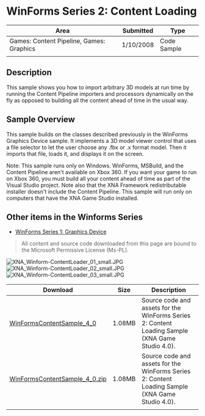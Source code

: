 # WinForms Series 2: Content Loading

|Area|Submitted|Type|
|-|-|-|
Games: Content Pipeline, Games: Graphics|1/10/2008|Code Sample
||||

## Description

This sample shows you how to import arbitrary 3D models at run time by running the Content Pipeline importers and processors dynamically on the fly as opposed to building all the content ahead of time in the usual way.

## Sample Overview

This sample builds on the classes described previously in the WinForms Graphics Device sample. It implements a 3D model viewer control that uses a file selector to let the user choose any .fbx or .x format model. Then it imports that file, loads it, and displays it on the screen.

Note: This sample runs only on Windows. WinForms, MSBuild, and the Content Pipeline aren't available on Xbox 360. If you want your game to run on Xbox 360, you must build all your content ahead of time as part of the Visual Studio project. Note also that the XNA Framework redistributable installer doesn't include the Content Pipeline. This sample will run only on computers that have the XNA Game Studio installed.

## Other items in the Winforms Series

* [WinForms Series 1: Graphics Device](WinForms-Series-1-Graphics-Device)

> All content and source code downloaded from this page are bound to the Microsoft Permissive License (Ms-PL).

![XNA_Winform-ContentLoader_01_small.JPG](https://github.com/SimonDarksideJ/XNAGameStudio/raw/archive/Images/XNA_Winform-ContentLoader_01_small.JPG?raw=true)
![XNA_Winform-ContentLoader_02_small.JPG](https://github.com/SimonDarksideJ/XNAGameStudio/raw/archive/Images/XNA_Winform-ContentLoader_02_small.JPG?raw=true)
![XNA_Winform-ContentLoader_03_small.JPG](https://github.com/SimonDarksideJ/XNAGameStudio/raw/archive/Images/XNA_Winform-ContentLoader_03_small.JPG?raw=true)

Download | Size | Description
---|---|---|
[WinFormsContentSample_4_0](https://github.com/simondarksidej/XNAGameStudio/tree/archive/Samples/WinFormsContentSample_4_0) | 1.08MB | Source code and assets for the WinForms Series 2: Content Loading Sample (XNA Game Studio 4.0).
[WinFormsContentSample_4_0.zip](https://github.com/simondarksidej/XNAGameStudioZips/raw/zips/WinFormsContentSample_4_0.zip) | 1.08MB | Source code and assets for the WinForms Series 2: Content Loading Sample (XNA Game Studio 4.0).
||||
